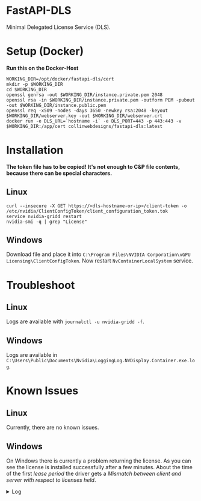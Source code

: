 # FastAPI-DLS

Minimal Delegated License Service (DLS).

# Setup (Docker)

**Run this on the Docker-Host**

```shell
WORKING_DIR=/opt/docker/fastapi-dls/cert
mkdir -p $WORKING_DIR
cd $WORKING_DIR
openssl genrsa -out $WORKING_DIR/instance.private.pem 2048 
openssl rsa -in $WORKING_DIR/instance.private.pem -outform PEM -pubout -out $WORKING_DIR/instance.public.pem
openssl req -x509 -nodes -days 3650 -newkey rsa:2048 -keyout  $WORKING_DIR/webserver.key -out $WORKING_DIR/webserver.crt
docker run -e DLS_URL=`hostname -i` -e DLS_PORT=443 -p 443:443 -v $WORKING_DIR:/app/cert collinwebdesigns/fastapi-dls:latest
```

# Installation

**The token file has to be copied! It's not enough to C&P file contents, because there can be special characters.**

## Linux

```shell
curl --insecure -X GET https://<dls-hostname-or-ip>/client-token -o /etc/nvidia/ClientConfigToken/client_configuration_token.tok
service nvidia-gridd restart
nvidia-smi -q | grep "License"
```

## Windows

Download file and place it into `C:\Program Files\NVIDIA Corporation\vGPU Licensing\ClientConfigToken`.
Now restart `NvContainerLocalSystem` service.

# Troubleshoot

## Linux

Logs are available with `journalctl -u nvidia-gridd -f`.

## Windows

Logs are available in `C:\Users\Public\Documents\Nvidia\LoggingLog.NVDisplay.Container.exe.log`.

# Known Issues

## Linux

Currently, there are no known issues.

## Windows

On Windows there is currently a problem returning the license. As you can see the license is installed successfully
after
a few minutes. About the time of the first *lease period* the driver gets a *Mismatch between client and server with
respect to licenses held*.

<details>
  <summary>Log</summary>

```
Tue Dec 20 05:55:52 2022:<2>:NLS initialized
Tue Dec 20 05:55:57 2022:<2>:Mismatch between client and server with respect to licenses held. Returning the licenses
Tue Dec 20 05:55:58 2022:<2>:License returned successfully. (Info: 192.168.178.33)
Tue Dec 20 05:56:20 2022:<2>:Mismatch between client and server with respect to licenses held. Returning the licenses
Tue Dec 20 05:56:21 2022:<2>:License returned successfully. (Info: 192.168.178.33)
Tue Dec 20 05:56:46 2022:<2>:Mismatch between client and server with respect to licenses held. Returning the licenses
Tue Dec 20 05:56:47 2022:<2>:License returned successfully. (Info: 192.168.178.33)
Tue Dec 20 05:56:54 2022:<1>:License renewed successfully. (Info: 192.168.178.33, NVIDIA RTX Virtual Workstation; Expiry: 2022-12-20 5:11:54 GMT)
Tue Dec 20 05:57:17 2022:<2>:Mismatch between client and server with respect to licenses held. Returning the licenses
Tue Dec 20 05:57:18 2022:<2>:License returned successfully. (Info: 192.168.178.33)
Tue Dec 20 05:59:20 2022:<1>:License renewed successfully. (Info: 192.168.178.33, NVIDIA RTX Virtual Workstation; Expiry: 2022-12-20 5:14:20 GMT)
Tue Dec 20 06:01:45 2022:<1>:License renewed successfully. (Info: 192.168.178.33, NVIDIA RTX Virtual Workstation; Expiry: 2022-12-20 5:16:45 GMT)
Tue Dec 20 06:04:10 2022:<1>:License renewed successfully. (Info: 192.168.178.33, NVIDIA RTX Virtual Workstation; Expiry: 2022-12-20 5:19:10 GMT)
```

</details>
